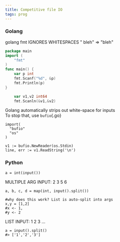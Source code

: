 ```yaml
---
title: Competitive file IO
tags: prog
---
```


### Golang

golang fmt IGNORES WHITESPACES  " bleh" => "bleh"

```{.go filename="singleinput.go"}
package main
import (
	"fmt"
)
func main() {
	var p int
	fmt.Scanf("%d", &p)
	fmt.Println(p)
}

```

```{.go filename="multiplearg_input.go"}
	var v1,v2 int64
	fmt.Scanln(&v1,&v2)
```

Golang automatically strips out white-space for inputs  
To stop that, use `bufio`{.go}  

```{.go}
import(
  "bufio"
  "os"
)

v1 := bufio.NewReader(os.Stdin)
line, err := v1.ReadString('\n')
```


### Python

```{.python filename="singleinput.py"}
a = int(input())
```

MULTIPLE ARG INPUT: 2 3 5 6
```{.python filename="multiplearg_input.py"}
a, b, c, d = map(int, input().split())

#why does this work? List is auto-split into args
x,y = [1,2]
#x <- 1, 
#y <- 2
```

LIST INPUT: 1 2 3 ...
```{.python filename="listinput.py"}
a = input().split()
#> ['1','2','3']
```
